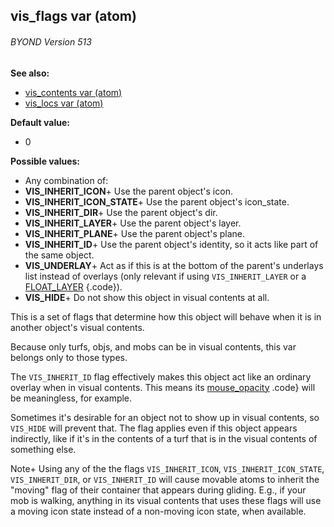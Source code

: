 ## vis_flags var (atom) 
###### BYOND Version 513
**See also:**
+   [vis_contents var (atom)](/ref/atom/var/vis_contents.md) 
+   [vis_locs var (atom)](/ref/atom/var/vis_locs.md) 
<!-- -->
**Default value:**
+   0
<!-- -->
**Possible values:**
+   Any combination of:
+   **VIS_INHERIT_ICON**+ Use the parent object\'s icon.
+   **VIS_INHERIT_ICON_STATE**+ Use the parent object\'s icon_state.
+   **VIS_INHERIT_DIR**+ Use the parent object\'s dir.
+   **VIS_INHERIT_LAYER**+ Use the parent object\'s layer.
+   **VIS_INHERIT_PLANE**+ Use the parent object\'s plane.
+   **VIS_INHERIT_ID**+ Use the parent object\'s identity, so it acts
    like part of the same object.
+   **VIS_UNDERLAY**+ Act as if this is at the bottom of the parent\'s
    underlays list instead of overlays (only relevant if using
    `VIS_INHERIT_LAYER` or a [FLOAT_LAYER](/ref/atom/var/layer.md) {.code}).
+   **VIS_HIDE**+ Do not show this object in visual contents at all.


This is a set of flags that determine how this object will
behave when it is in another object\'s visual contents. 

Because
only turfs, objs, and mobs can be in visual contents, this var belongs
only to those types. 

The `VIS_INHERIT_ID` flag effectively
makes this object act like an ordinary overlay when in visual contents.
This means its [mouse_opacity](/ref/atom/var/mouse_opacity.md) .code} will be
meaningless, for example. 

Sometimes it\'s desirable for an
object not to show up in visual contents, so `VIS_HIDE` will prevent
that. The flag applies even if this object appears indirectly, like if
it\'s in the contents of a turf that is in the visual contents of
something else. 

Note+ Using any of the the flags
`VIS_INHERIT_ICON`, `VIS_INHERIT_ICON_STATE`, `VIS_INHERIT_DIR`, or
`VIS_INHERIT_ID` will cause movable atoms to inherit the \"moving\" flag
of their container that appears during gliding. E.g., if your mob is
walking, anything in its visual contents that uses these flags will use
a moving icon state instead of a non-moving icon state, when available.